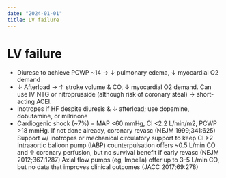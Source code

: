 ```yaml
---
date: "2024-01-01"
title: LV failure
---
```


# LV failure

* Diurese to achieve PCWP ~14 → ↓ pulmonary edema, ↓ myocardial O2 demand
* ↓ Afterload → ↑ stroke volume & CO, ↓ myocardial O2 demand. Can use IV NTG or nitroprusside (although risk of coronary steal) → short-acting ACEI.
* Inotropes if HF despite diuresis & ↓ afterload; use dopamine, dobutamine, or milrinone
* Cardiogenic shock (~7%) = MAP <60 mmHg, CI <2.2 L/min/m2, PCWP >18 mmHg.
    If not done already, coronary revasc (NEJM 1999;341:625)
    Support w/ inotropes or mechanical circulatory support to keep CI >2
    Intraaortic balloon pump (IABP) counterpulsation offers ~0.5 L/min CO and ↑ coronary perfusion, but no survival benefit if early revasc (NEJM 2012;367:1287)
    Axial flow pumps (eg, Impella) offer up to 3–5 L/min CO, but no data that improves clinical outcomes (JACC 2017;69:278)


